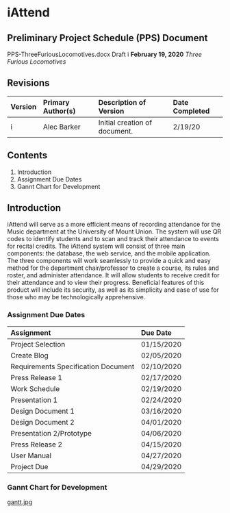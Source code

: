 ﻿# iAttend
## Preliminary Project Schedule (PPS) Document
PPS-ThreeFuriousLocomotives.docx
Draft i
**February 19, 2020**
*Three Furious Locomotives*


## Revisions
Version|Primary Author(s)|Description of Version|Date Completed
|:---|:---|:---|:---|i|Alec Barker|Initial creation of document.|2/19/20
## Contents
1. Introduction
2. Assignment Due Dates
3. Gannt Chart for Development


## Introduction

iAttend will serve as a more efficient means of recording attendance for the Music department at the University of Mount Union. The system will use QR codes to identify students and to scan and track their attendance to events for recital credits. The iAttend system will consist of three main components: the database, the web service, and the mobile application. The three components will work seamlessly to provide a quick and easy method for the department chair/professor to create a course, its rules and roster, and administer attendance. It will allow students to receive credit for their attendance and to view their progress. Beneficial features of this product will include its security, as well as its simplicity and ease of use for those who may be technologically apprehensive.

### Assignment Due Dates
**Assignment**|**Due Date**
|:-----|:-----|
Project Selection|01/15/2020
Create Blog|02/05/2020
Requirements Specification Document|02/10/2020
Press Release 1|02/17/2020
Work Schedule|02/19/2020
Presentation 1|02/24/2020
Design Document 1|03/16/2020
Design Document 2|04/01/2020
Presentation 2/Prototype|04/06/2020
Press Release 2|04/15/2020
User Manual|04/27/2020
Project Due|04/29/2020

### Gannt Chart for Development

[gantt.jpg](./gantt.jpg)
